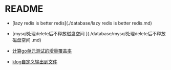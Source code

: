 # README

- [lazy redis is better redis](./database/lazy redis is better redis.md)

- [mysql处理delete后不释放磁盘空间 ](./database/mysql处理delete后不释放磁盘空间 .md)

- [计算go单元测试的增量覆盖率](./go/计算go单元测试的增量覆盖率.md)

- [klog自定义输出到文件](./go/klog自定义输出到文件.md)

  














